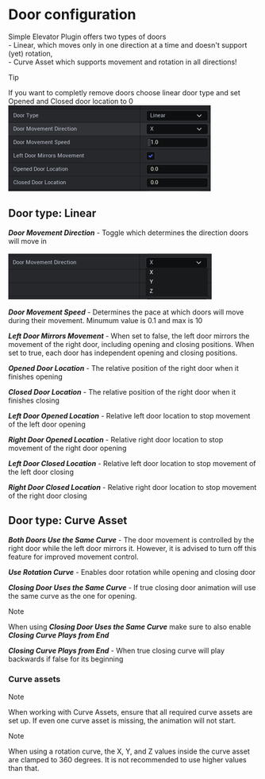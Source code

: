 # Door configuration

Simple Elevator Plugin offers two types of doors<br> - Linear, which moves only in one direction at a time and doesn't support (yet) rotation,<br> - Curve Asset which supports movement and rotation in all directions!

>[!Tip]
>If you want to completly remove doors choose linear door type and set Opened and Closed door location to 0<br>![Loc](/img/UnrealEditor_PiPfIPujkl.png)

## Door type: Linear

***Door Movement Direction*** - Toggle which determines the direction doors will move in <br><br> 
![DMD](/img/UnrealEditor_U9yBlOqEbM.png)

***Door Movement Speed*** - Determines the pace at which doors will move during their movement. Minumum value is 0.1 and max is 10

***Left Door Mirrors Movement*** - When set to false, the left door mirrors the movement of the right door, including opening and closing positions. When set to true, each door has independent opening and closing positions.

***Opened Door Location*** - The relative position of the right door when it finishes opening

***Closed Door Location*** - The relative position of the right door when it finishes closing

***Left Door Opened Location*** - Relative left door location to stop movement of the left door opening

***Right Door Opened Location*** - Relative right door location to stop movement of the right door opening

***Left Door Closed Location*** - Relative left door location to stop movement of the left door closing

***Right Door Closed Location*** - Relative right door location to stop movement of the right door closing

## Door type: Curve Asset

***Both Doors Use the Same Curve*** - The door movement is controlled by the right door while the left door mirrors it. However, it is advised to turn off this feature for improved movement control.

***Use Rotation Curve*** - Enables door rotation while opening and closing door

***Closing Door Uses the Same Curve*** - If true closing door animation will use the same curve as the one for opening. 

>[!Note]
> When using ***Closing Door Uses the Same Curve*** make sure to also enable ***Closing Curve Plays from End***

***Closing Curve Plays from End*** - When true closing curve will play backwards if false for its beginning     

### Curve assets

>[!Note]
> When working with Curve Assets, ensure that all required curve assets are set up. If even one curve asset is missing, the animation will not start.

>[!Note]
> When using a rotation curve, the X, Y, and Z values inside the curve asset are clamped to 360 degrees. It is not recommended to use higher values than that.
